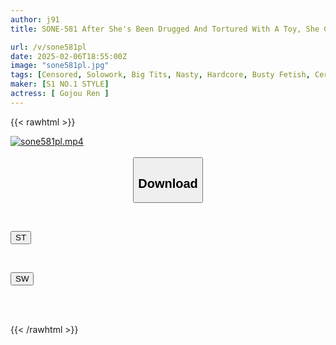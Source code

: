 ```yaml
---
author: j91
title: SONE-581 After She's Been Drugged And Tortured With A Toy, She Cums To The Point Of Death, And Then Her Huge Tits Are Torn Off With A Meaty Piston! The Most Crazy Trance Fuck In AV History, Gojo Ren

url: /v/sone581pl
date: 2025-02-06T18:55:00Z
image: "sone581pl.jpg"
tags: [Censored, Solowork, Big Tits, Nasty, Hardcore, Busty Fetish, Cervix, Acme · Orgasm	]
maker: [S1 NO.1 STYLE]
actress: [ Gojou Ren ]
---
```



{{< rawhtml >}}

<div class="video" data-videoid="j6K22GvB2Mhzeb2">
    <a href="javascript:;">
        <img src="/v/sone581pl/sone581pl.jpg" width="WIDTH" height="HEIGHT" alt="sone581pl.mp4" loading="lazy">
    </a>
</div>

<script type="text/javascript" src="https://j91.asia/asset/on-demand-st.js"></script>

<br>
  <link rel="stylesheet" href="https://j91.asia/asset/bs5.css">
  
  <center>
  <button class="btn btn-primary" type="button" data-bs-toggle="collapse" data-bs-target=".multi-collapse" aria-expanded="false" aria-controls="multiCollapseExample1 multiCollapseExample2"><h2>Download</h2></button></center>
</p>
<div class="row">
  <div class="col">
    <div class="collapse multi-collapse" id="multiCollapseExample1">
      <div class="card card-body">
	      	      <br>
<div class="buttons">  
<p><a href="/v/sone581pl/st.html" target="_blank"><button class="btn-hover color-3"><i class="fa fa-download"></i> ST</button></a></p></div>
    </div>
  </div>
</div>
  <div class="col">
    <div class="collapse multi-collapse" id="multiCollapseExample2">
      <div class="card card-body">
	      <br>
<div class="buttons">
<p><a href="/v/sone581pl/sw.html" target="_blank"><button class="btn-hover color-2"><i class="fa fa-download"></i> SW</button></a></p></div>
<br><br>
      </div>
    </div>
  </div>
</div>

{{< /rawhtml >}}